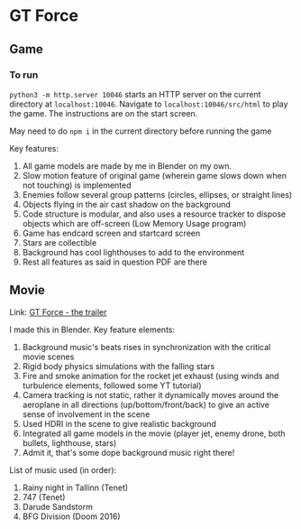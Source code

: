 # GT Force

## Game

### To run

`python3 -m http.server 10046` starts an HTTP server on the current directory at `localhost:10046`. Navigate to `localhost:10046/src/html` to play the game. The instructions are on the start screen.

May need to do `npm i` in the current directory before running the game

Key features:

1. All game models are made by me in Blender on my own.
2. Slow motion feature of original game (wherein game slows down when not touching) is implemented
3. Enemies follow several group patterns (circles, ellipses, or straight lines)
4. Objects flying in the air cast shadow on the background
5. Code structure is modular, and also uses a resource tracker to dispose objects which are off-screen (Low Memory Usage program)
6. Game has endcard screen and startcard screen
7. Stars are collectible
8. Background has cool lighthouses to add to the environment
9. Rest all features as said in question PDF are there

## Movie

Link: [GT Force - the trailer](https://www.youtube.com/watch?v=g2Ayj9wmTng)

I made this in Blender. Key feature elements: 

1. Background music's beats rises in synchronization with the critical movie scenes
2. Rigid body physics simulations with the falling stars
3. Fire and smoke animation for the rocket jet exhaust (using winds and turbulence elements, followed some YT tutorial)
4. Camera tracking is not static, rather it dynamically moves around the aeroplane in all directions (up/bottom/front/back) to give an active sense of involvement in the scene
5. Used HDRI in the scene to give realistic background
6. Integrated all game models in the movie (player jet, enemy drone, both bullets, lighthouse, stars)
4. Admit it, that's some dope background music right there!

List of music used (in order):

1. Rainy night in Tallinn (Tenet)
2. 747 (Tenet)
3. Darude Sandstorm
4. BFG Division (Doom 2016)
